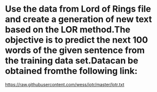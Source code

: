 # Use the data from Lord of Rings file and create a generation of new text based on the LOR method.The objective is to predict the next 100 words of the given sentence from the training data set.Datacan be obtained fromthe following link:
https://raw.githubusercontent.com/wess/iotr/master/lotr.txt
